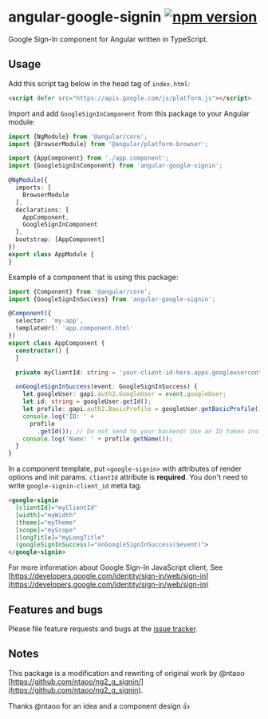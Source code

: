 # angular-google-signin [![npm version](https://badge.fury.io/js/angular-google-signin.svg)](https://badge.fury.io/js/angular-google-signin)

Google Sign-In component for Angular written in TypeScript.

## Usage

Add this script tag below in the head tag of ```index.html```:

```html
<script defer src="https://apis.google.com/js/platform.js"></script>
```

Import and add ```GoogleSignInComponent``` from this package to your Angular module:

```typescript
import {NgModule} from '@angular/core';
import {BrowserModule} from '@angular/platform-browser';

import {AppComponent} from './app.component';
import {GoogleSignInComponent} from 'angular-google-signin';

@NgModule({
  imports: [
    BrowserModule
  ],
  declarations: [
    AppComponent,
    GoogleSignInComponent
  ],
  bootstrap: [AppComponent]
})
export class AppModule {
}
```

Example of a component that is using this package:

```typescript
import {Component} from '@angular/core';
import {GoogleSignInSuccess} from 'angular-google-signin';

@Component({
  selector: 'my-app',
  templateUrl: 'app.component.html'
})
export class AppComponent {
  constructor() {
  }

  private myClientId: string = 'your-client-id-here.apps.googleusercontent.com';

  onGoogleSignInSuccess(event: GoogleSignInSuccess) {
    let googleUser: gapi.auth2.GoogleUser = event.googleUser;
    let id: string = googleUser.getId();
    let profile: gapi.auth2.BasicProfile = googleUser.getBasicProfile();
    console.log('ID: ' +
      profile
        .getId()); // Do not send to your backend! Use an ID token instead.
    console.log('Name: ' + profile.getName());
  }
}
```

In a component template, put `<google-signin>` with attributes of render options and init params.
`clientId` attribute is **required**. You don't need to write `google-signin-client_id` meta tag.

```html
<google-signin
  [clientId]="myClientId"
  [width]="myWidth"
  [theme]="myTheme"
  [scope]="myScope"
  [longTitle]="myLongTitle"
  (googleSignInSuccess)="onGoogleSignInSuccess($event)">
</google-signin>
```

For more information about Google Sign-In JavaScript client, See [https://developers.google.com/identity/sign-in/web/sign-in](https://developers.google.com/identity/sign-in/web/sign-in)

## Features and bugs

Please file feature requests and bugs at the [issue tracker][tracker].

[tracker]: https://github.com/miltador/angular-google-signin/issues

## Notes

This package is a modification and rewriting of original work by @ntaoo [https://github.com/ntaoo/ng2_g_signin/](https://github.com/ntaoo/ng2_g_signin).

Thanks @ntaoo for an idea and a component design 👍
